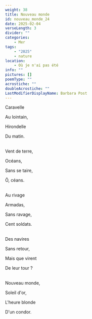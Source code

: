 ```yaml
---
weight: 38
title: Nouveau monde
id: nouveau_monde_24
date: 2025-02-04
verseLength: 3
divider: ""
categories:
    - Mer
tags:
    - "2025"
    - nature
location:
    - Où je n'ai pas été
info: ""
pictures: []
poemType: ""
acrostiche: ""
doubleAcrostiche: ""
LastModifierDisplayName: Barbara Post
---
```

Caravelle

Au lointain,

Hirondelle

Du matin.

 \
Vent de terre,

Océans,

Sans se taire,

Ô, céans.

 \
Au rivage

Armadas,

Sans ravage,

Cent soldats.

 \
Des navires

Sans retour,

Mais que virent

De leur tour ?

 \
Nouveau monde,

Soleil d'or,

L'heure blonde

D'un condor.